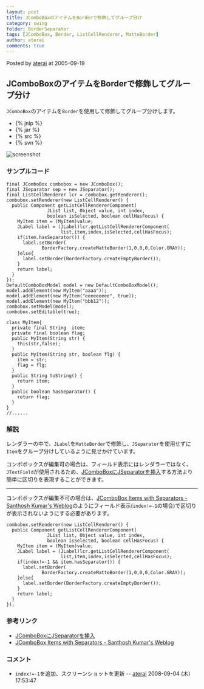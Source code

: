 ```yaml
---
layout: post
title: JComboBoxのアイテムをBorderで修飾してグループ分け
category: swing
folder: BorderSeparator
tags: [JComboBox, Border, ListCellRenderer, MatteBorder]
author: aterai
comments: true
---
```


Posted by [aterai](http://terai.xrea.jp/aterai.html) at 2005-09-19

## JComboBoxのアイテムをBorderで修飾してグループ分け
`JComboBox`のアイテムを`Border`を使用して修飾してグループ分けします。

- {% jnlp %}
- {% jar %}
- {% src %}
- {% svn %}

<!-- dummy comment line for breaking list -->

![screenshot](https://lh4.googleusercontent.com/_9Z4BYR88imo/TQTIMVjWegI/AAAAAAAAASY/yM_W_tfnios/s800/BorderSeparator.png)

### サンプルコード
<pre class="prettyprint"><code>final JComboBox combobox = new JComboBox();
final JSeparator sep = new JSeparator();
final ListCellRenderer lcr = combobox.getRenderer();
combobox.setRenderer(new ListCellRenderer() {
  public Component getListCellRendererComponent(
               JList list, Object value, int index,
               boolean isSelected, boolean cellHasFocus) {
    MyItem item = (MyItem)value;
    JLabel label = (JLabel)lcr.getListCellRendererComponent(
                    list,item,index,isSelected,cellHasFocus);
    if(item.hasSeparator()) {
      label.setBorder(
             BorderFactory.createMatteBorder(1,0,0,0,Color.GRAY));
    }else{
      label.setBorder(BorderFactory.createEmptyBorder());
    }
    return label;
  }
});
DefaultComboBoxModel model = new DefaultComboBoxModel();
model.addElement(new MyItem("aaaa"));
model.addElement(new MyItem("eeeeeeeee", true));
model.addElement(new MyItem("bbb12"));
combobox.setModel(model);
combobox.setEditable(true);
</code></pre>

<pre class="prettyprint"><code>class MyItem{
  private final String  item;
  private final boolean flag;
  public MyItem(String str) {
    this(str,false);
  }
  public MyItem(String str, boolean flg) {
    item = str;
    flag = flg;
  }
  public String toString() {
    return item;
  }
  public boolean hasSeparator() {
    return flag;
  }
}
//......
</code></pre>

### 解説
レンダラーの中で、`JLabel`を`MatteBorder`で修飾し、`JSeparator`を使用せずに`Item`をグループ分けしているように見せかけています。

コンボボックスが編集可の場合は、フィールド表示にはレンダラーではなく、`JTextField`が使用されるため、[JComboBoxにJSeparatorを挿入](http://terai.xrea.jp/Swing/ComboBoxSeparator.html)する方法より簡単に区切りを表現することができます。

- - - -
コンボボックスが編集不可の場合は、[JComboBox Items with Separators - Santhosh Kumar's Weblog](http://www.jroller.com/santhosh/entry/jcombobox_items_with_separators)のようにフィールド表示(`index!=-1`の場合)で区切りが表示されないようにする必要があります。

<pre class="prettyprint"><code>combobox.setRenderer(new ListCellRenderer() {
  public Component getListCellRendererComponent(
               JList list, Object value, int index,
               boolean isSelected, boolean cellHasFocus) {
    MyItem item = (MyItem)value;
    JLabel label = (JLabel)lcr.getListCellRendererComponent(
                    list,item,index,isSelected,cellHasFocus);
    if(index!=-1 &amp;&amp; item.hasSeparator()) {
      label.setBorder(
             BorderFactory.createMatteBorder(1,0,0,0,Color.GRAY));
    }else{
      label.setBorder(BorderFactory.createEmptyBorder());
    }
    return label;
  }
});
</code></pre>

### 参考リンク
- [JComboBoxにJSeparatorを挿入](http://terai.xrea.jp/Swing/ComboBoxSeparator.html)
- [JComboBox Items with Separators - Santhosh Kumar's Weblog](http://www.jroller.com/santhosh/entry/jcombobox_items_with_separators)

<!-- dummy comment line for breaking list -->

### コメント
- `index!=-1`を追加、スクリーンショットを更新 -- [aterai](http://terai.xrea.jp/aterai.html) 2008-09-04 (木) 17:53:47

<!-- dummy comment line for breaking list -->

